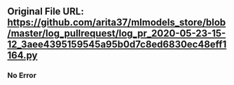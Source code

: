 ## Original File URL: https://github.com/arita37/mlmodels_store/blob/master/log_pullrequest/log_pr_2020-05-23-15-12_3aee4395159545a95b0d7c8ed6830ec48eff1164.py<br />

### No Error